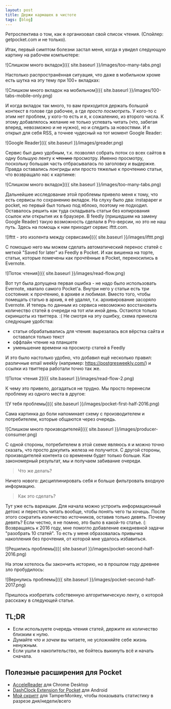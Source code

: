 ```yaml
---
layout: post
title: Держи кармашек в чистоте
tags: [blog]
---
```


Ретроспектива о том, как я организовал свой список чтения. (Спойлер: getpocket.com и не только).

Итак, первый симптом болезни застал меня, когда я увидел следующую картину на рабочем компьютере:

![Слишком много вкладок]({{ site.baseurl }}/images/too-many-tabs.png)

Настолько распространённая ситуация, что даже в мобильном хроме есть шутка на эту тему при 100+ вкладках:

![Слишком много вкладок на мобильном]({{ site.baseurl }}/images/100-tabs-mobile-only.png)

И когда вкладок так много, то вам приходится держать большой контекст в голове где рабочее, а где _просто посмотреть_. У кого-то с этим нет проблем, у кого-то есть и я, к сожалению, из второго числа. К этому добавлялось желание не только успевать читать (что, забегая вперед, невозможно и не нужно), но и следить за новостями. И я открыл для себя RSS, а точнее чудесный на тот момент Google Reader:

![Google Reader]({{ site.baseurl }}/images/greader.png)

Сервис был дико удобным, т.к. позволял собрать поток со всех сайтов в одну большую ленту к <strike>чтению</strike> просмотру. Именно просмотру, поскольку большая часть отбрасывалась по заголовку и выдержке. Правда оставались лонгриды или просто тяжелые к прочтению статьи, что возвращало нас к картинке:

![Слишком много вкладок]({{ site.baseurl }}/images/too-many-tabs.png)

Дальнейшее исследование этой проблемы привело меня к тому, что есть сервисы по сохранению вкладок. На слуху было два: instapaper и pocket, но первый был только под яблоко, поэтому не подходил. Оставалось решить как туда складывать статьи без копирования ссылок или открытия их в браузере. В feedly (пришедшем на замену Google Reader) такую возможность сделали в Pro-версии, но это не наш путь. Здесь на помощь к нам приходит сервис ifttt.com.

![Ifttt - это изолента между сервисами]({{ site.baseurl }}/images/ifttt.png)

С помощью него мы можем сделать автоматический перенос статей с меткой "Saved for later" из Feedly в Pocket. И как вишенка на торте, статьи, которые помечены как прочтённые в Pocket, переносились в Evernote.

![Поток чтения]({{ site.baseurl }}/images/read-flow.png)

Вот тут была допущена первая ошибка - не надо было использовать Evernote, хватало самого Pocket'a. Внутри него у статьи есть три состояния: к прочтению, в архиве и любимая. Вместо того, чтобы помещать статью в архив, я её удалял, т.к. архивирование засоряло Evernote. И теперь по данным из сервиса невозможно восстановить количество статей в очереди на тот или иной день. Остаются только скриншоты из твиттера. :(
Не смотря на эту ошибку, схема принесла следующие удобства:
* статьи обрабатывались для чтения: вырезалась вся вёрстка сайта и оставался только текст
* оффлайн чтение на планшете
* уменьшение времени на просмотр статей в Feedly

И это было настолько удобно, что добавил ещё несколько правил: различные email weekly (например: https://postgresweekly.com/) и ссылки из твиттера работали точно так же.

![Поток чтения 2]({{ site.baseurl }}/images/read-flow-2.png)

К чему это привело, догадаться не трудно. Мы просто перенесли проблему из одного места в другое:

![У тебя проблемы]({{ site.baseurl }}/images/pocket-first-half-2016.png)

Сама картинка до боли напоминает схему с производителем и потребителем, которые общаются через очередь.

![Слишком много производителей]({{ site.baseurl }}/images/producer-consumer.png)

С одной стороны, потребителем в этой схеме являюсь я и можно точно сказать, что просто докупить железа не получится. С другой стороны, производителей контента со временем будет только больше. Как закономерный результат, мы и получаем забивание очереди.
> Что же делать?

Ничего нового: дисциплинировать себя и больше фильтровать входную информацию.
> Как это сделать?

Тут уже есть вариации. Для начала можно устроить информационный детокс и перестать читать вообще, чтобы понять чего ты хочешь. После этого сократить количество источников, оставив только девять. Почему девять? Если честно, я не помню, это было в какой-то статье. (:
Возвращаясь к 2016 году, мне помогло добавление ежедневной задачи "разобрать 10 статей". То есть у меня образовалась привычка накопления без прочтения, от которой мне удалось избавиться.

![Решились проблемы]({{ site.baseurl }}/images/pocket-second-half-2016.png)

На этом хотелось бы закончить историю, но в прошлом году древнее зло пробудилось:

![Вернулись проблемы]({{ site.baseurl }}/images/pocket-second-half-2017.png)

Пришлось изобретать собственную алгоритмическую ленту, о которой расскажу в следующей статье.

## TL;DR
* Если используете очередь чтения статей, держите их количество близким к нулю.
* Думайте _что_ и _зачем_ вы читаете, не усложняйте себе жизнь ненужным.
* Если ушли в накопительство, не бойтесь выкинуть всё и начать сначала.

## Полезные расширения для Pocket
* [AcceleReader](https://chrome.google.com/webstore/detail/accelereader-power-up-you/ndaldjfflhocdageglcnflfanmdhgfbi) для Chrome Desktop
* [DashClock Extension for Pocket](https://play.google.com/store/apps/details?id=dev.emmaguy.pocketwidget) для Android
* [Мой скрипт](https://gist.github.com/vanadium23/d9ea3b7c2e8f3265ff209cb7358127fb) для TamperMonkey, чтобы показывать статистику в разрезе дня/недели/всего
